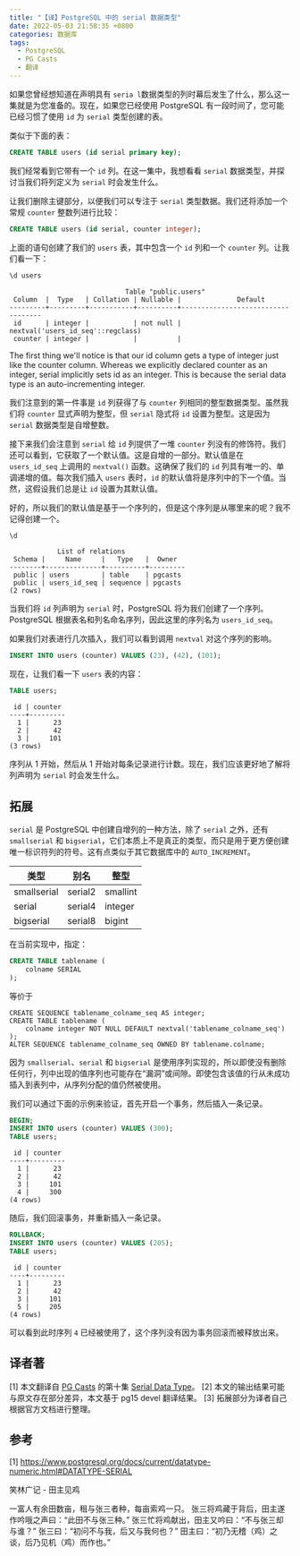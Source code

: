 ```yaml
---
title: "【译】PostgreSQL 中的 serial 数据类型"
date: 2022-05-03 21:58:35 +0800
categories: 数据库
tags:
  - PostgreSQL
  - PG Casts
  - 翻译
---
```


如果您曾经想知道在声明具有 `seria l`数据类型的列时幕后发生了什么，那么这一集就是为您准备的。现在，如果您已经使用 PostgreSQL 有一段时间了，您可能已经习惯了使用 `id` 为 `serial` 类型创建的表。

类似于下面的表：

```sql
CREATE TABLE users (id serial primary key);
```

我们经常看到它带有一个 `id` 列。在这一集中，我想看看 `serial` 数据类型，并探讨当我们将列定义为 `serial` 时会发生什么。

<!--more-->

让我们删除主键部分，以便我们可以专注于 `serial` 类型数据。我们还将添加一个常规 `counter` 整数列进行比较：

```sql
CREATE TABLE users (id serial, counter integer);
```

上面的语句创建了我们的 `users` 表，其中包含一个 `id` 列和一个 `counter` 列。让我们看一下：

```sql
\d users
```
```
                             Table "public.users"
 Column  |  Type   | Collation | Nullable |              Default
---------+---------+-----------+----------+-----------------------------------
 id      | integer |           | not null | nextval('users_id_seq'::regclass)
 counter | integer |           |          |
```

The first thing we'll notice is that our id column gets a type of integer just like the counter column. Whereas we explicitly declared counter as an integer, serial implicitly sets id as an integer. This is because the serial data type is an auto-incrementing integer.

我们注意到的第一件事是 `id` 列获得了与 `counter` 列相同的整型数据类型。虽然我们将 `counter` 显式声明为整型，但 `serial` 隐式将 `id` 设置为整型。这是因为 `serial` 数据类型是自增整数。

接下来我们会注意到 `serial` 给 `id` 列提供了一堆 `counter` 列没有的修饰符。我们还可以看到，它获取了一个默认值。这是自增的一部分。默认值是在 `users_id_seq` 上调用的 `nextval()` 函数。这确保了我们的 `id` 列具有唯一的、单调递增的值。每次我们插入 `users` 表时，`id` 的默认值将是序列中的下一个值。当然，这假设我们总是让 `id` 设置为其默认值。

好的，所以我们的默认值是基于一个序列的，但是这个序列是从哪里来的呢？我不记得创建一个。

```sql
\d
```
```
            List of relations
 Schema |     Name     |   Type   |  Owner
--------+--------------+----------+---------
 public | users        | table    | pgcasts
 public | users_id_seq | sequence | pgcasts
(2 rows)
```

当我们将 `id` 列声明为 `serial` 时，PostgreSQL 将为我们创建了一个序列。PostgreSQL 根据表名和列名命名序列，因此这里的序列名为 `users_id_seq`。

如果我们对表进行几次插入，我们可以看到调用 `nextval` 对这个序列的影响。

```sql
INSERT INTO users (counter) VALUES (23), (42), (101);
```

现在，让我们看一下 `users` 表的内容：

```sql
TABLE users;
```
```
 id | counter
----+---------
  1 |      23
  2 |      42
  3 |     101
(3 rows)
```

序列从 1 开始，然后从 1 开始对每条记录进行计数。现在，我们应该更好地了解将列声明为 `serial` 时会发生什么。

## 拓展

`serial` 是 PostgreSQL 中创建自增列的一种方法，除了 `serial` 之外，还有 `smallserial` 和 `bigserial`，它们本质上不是真正的类型，而只是用于更方便创建唯一标识符列的符号。这有点类似于其它数据库中的 `AUTO_INCREMENT`。

| 类型        | 别名    | 整型     |
|-------------|---------|----------|
| smallserial | serial2 | smallint |
| serial      | serial4 | integer  |
| bigserial   | serial8 | bigint   |

在当前实现中，指定：

```sql
CREATE TABLE tablename (
    colname SERIAL
);
```

等价于

```
CREATE SEQUENCE tablename_colname_seq AS integer;
CREATE TABLE tablename (
    colname integer NOT NULL DEFAULT nextval('tablename_colname_seq')
);
ALTER SEQUENCE tablename_colname_seq OWNED BY tablename.colname;
```

因为 `smallserial`、`serial` 和 `bigserial` 是使用序列实现的，所以即使没有删除任何行，列中出现的值序列也可能存在“漏洞”或间隙。即使包含该值的行从未成功插入到表列中，从序列分配的值仍然被使用。

我们可以通过下面的示例来验证，首先开启一个事务，然后插入一条记录。
```sql
BEGIN;
INSERT INTO users (counter) VALUES (300);
TABLE users;
```
```
 id | counter
----+---------
  1 |      23
  2 |      42
  3 |     101
  4 |     300
(4 rows)
```

随后，我们回滚事务，并重新插入一条记录。

```sql
ROLLBACK;
INSERT INTO users (counter) VALUES (205);
TABLE users;
```
```
 id | counter
----+---------
  1 |      23
  2 |      42
  3 |     101
  5 |     205
(4 rows)
```

可以看到此时序列 `4` 已经被使用了，这个序列没有因为事务回滚而被释放出来。

## 译者著

[1] 本文翻译自 [PG Casts](https://www.pgcasts.com/) 的第十集 [Serial Data Type](https://www.pgcasts.com/episodes/serial-data-type)。
[2] 本文的输出结果可能与原文存在部分差异，本文基于 pg15 devel 翻译结果。
[3] 拓展部分为译者自己根据官方文档进行整理。

## 参考

[1] https://www.postgresql.org/docs/current/datatype-numeric.html#DATATYPE-SERIAL


<div class="just-for-fun">
笑林广记 - 田主见鸡

一富人有余田数亩，租与张三者种，每亩索鸡一只。
张三将鸡藏于背后，田主遂作吟哦之声曰：“此田不与张三种。”
张三忙将鸡献出，田主又吟曰：“不与张三却与谁？”
张三曰：“初问不与我，后又与我何也？”
田主曰：“初乃无稽（鸡）之谈，后乃见机（鸡）而作也。”
</div>
